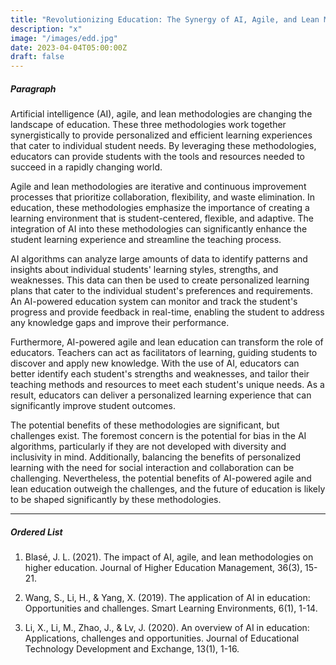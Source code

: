 ```yaml
---
title: "Revolutionizing Education: The Synergy of AI, Agile, and Lean Methodologies"
description: "x"
image: "/images/edd.jpg"
date: 2023-04-04T05:00:00Z
draft: false
---
```


##### Paragraph

Artificial intelligence (AI), agile, and lean methodologies are changing the landscape of education. These three methodologies work together synergistically to provide personalized and efficient learning experiences that cater to individual student needs. By leveraging these methodologies, educators can provide students with the tools and resources needed to succeed in a rapidly changing world.

Agile and lean methodologies are iterative and continuous improvement processes that prioritize collaboration, flexibility, and waste elimination. In education, these methodologies emphasize the importance of creating a learning environment that is student-centered, flexible, and adaptive. The integration of AI into these methodologies can significantly enhance the student learning experience and streamline the teaching process.

AI algorithms can analyze large amounts of data to identify patterns and insights about individual students' learning styles, strengths, and weaknesses. This data can then be used to create personalized learning plans that cater to the individual student's preferences and requirements. An AI-powered education system can monitor and track the student's progress and provide feedback in real-time, enabling the student to address any knowledge gaps and improve their performance.

Furthermore, AI-powered agile and lean education can transform the role of educators. Teachers can act as facilitators of learning, guiding students to discover and apply new knowledge. With the use of AI, educators can better identify each student's strengths and weaknesses, and tailor their teaching methods and resources to meet each student's unique needs. As a result, educators can deliver a personalized learning experience that can significantly improve student outcomes.

The potential benefits of these methodologies are significant, but challenges exist. The foremost concern is the potential for bias in the AI algorithms, particularly if they are not developed with diversity and inclusivity in mind. Additionally, balancing the benefits of personalized learning with the need for social interaction and collaboration can be challenging. Nevertheless, the potential benefits of AI-powered agile and lean education outweigh the challenges, and the future of education is likely to be shaped significantly by these methodologies.

---

##### Ordered List

1. Blasé, J. L. (2021). The impact of AI, agile, and lean methodologies on higher education. Journal of Higher Education Management, 36(3), 15-21.

2. Wang, S., Li, H., & Yang, X. (2019). The application of AI in education: Opportunities and challenges. Smart Learning Environments, 6(1), 1-14.

3. Li, X., Li, M., Zhao, J., & Lv, J. (2020). An overview of AI in education: Applications, challenges and opportunities. Journal of Educational Technology Development and Exchange, 13(1), 1-16.

